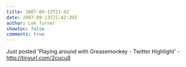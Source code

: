 ```yaml
---
title: 2007-09-13T21-42
date: 2007-09-13T21:42:39Z
author: Lee Turner
showtoc: false
comments: true
---
```


Just posted 'Playing around with Greasemonkey - Twitter Highlight' - http://tinyurl.com/2cucu8

